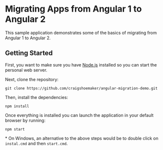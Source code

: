 # Migrating Apps from Angular 1 to Angular 2

This sample application demonstrates some of the basics of migrating from Angular 1 to Angular 2.

## Getting Started

First, you want to make sure you have [Node.js](http://nodejs.org) installed so you can start the personal web server. 

Next, clone the repository:

    git clone https://github.com/craigshoemaker/angular-migration-demo.git

Then, install the dependencies:

    npm install

Once everything is installed you can launch the application in your default browser by running:

    npm start

\* On Windows, an alternative to the above steps would be to double click on `instal.cmd` and then `start.cmd`.
